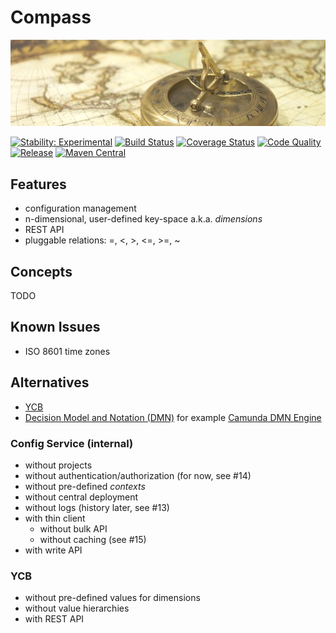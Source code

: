 # Compass

[![Compass](docs/compass.jpg)](http://pixabay.com/en/map-of-the-world-compass-antique-429784/)

[![Stability: Experimental](https://masterminds.github.io/stability/experimental.svg)](https://masterminds.github.io/stability/experimental.html)
[![Build Status](https://img.shields.io/travis/zalando/compass.svg)](https://travis-ci.org/zalando/compass)
[![Coverage Status](https://img.shields.io/coveralls/zalando/compass.svg)](https://coveralls.io/r/zalando/compass)
[![Code Quality](https://img.shields.io/codacy/grade/ccbb2b8b85854dc6849c4b9de6fce224/master.svg)](https://www.codacy.com/app/whiskeysierra/compass)
[![Release](https://img.shields.io/github/release/zalando/compass.svg)](https://github.com/zalando/compass/releases)
[![Maven Central](https://img.shields.io/maven-central/v/org.zalando/compass-parent.svg)](https://maven-badges.herokuapp.com/maven-central/org.zalando/compass-parent)

## Features

- configuration management
- n-dimensional, user-defined key-space a.k.a. *dimensions*
- REST API
- pluggable relations: =, <, >, <=, >=, ~

## Concepts

TODO

## Known Issues

- ISO 8601 time zones

## Alternatives

- [YCB](https://github.com/yahoo/ycb-java)
- [Decision Model and Notation (DMN)](https://en.wikipedia.org/wiki/Decision_Model_and_Notation) for example [Camunda DMN Engine](https://docs.camunda.org/manual/latest/user-guide/dmn-engine)

### Config Service (internal)

- without projects
- without authentication/authorization (for now, see #14)
- without pre-defined *contexts*
- without central deployment
- without logs (history later, see #13)
- with thin client
  - without bulk API
  - without caching (see #15)
- with write API

### YCB

- without pre-defined values for dimensions
- without value hierarchies
- with REST API
